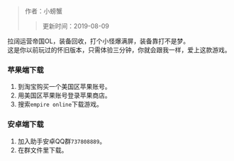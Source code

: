> 作者：小螃蟹
>> 更新时间：2019-08-09

拉阔运营帝国OL，装备回收，打个小怪爆满屏，装备靠打不是梦。  
这是你以前玩过的怀旧版本，只需体验三分钟，你就会跟我一样，爱上这款游戏。

### 苹果端下载

1. 到淘宝购买一个美国区苹果账号。
2. 用美国区苹果账号登录苹果商店。
3. 搜索`empire online`下载游戏。

### 安卓端下载

1. 加入助手安卓QQ群`737808889`。
2. 在群文件里下载。


<div id="gitalk-container"></div>
<link rel="stylesheet" href="https://unpkg.com/gitalk/dist/gitalk.css">
<script src="https://unpkg.com/gitalk@latest/dist/gitalk.min.js"></script> 
<script src="/empire/js/library.js"></script> 
<script type="text/javascript">setTitle("游戏下载教程");</script>
        